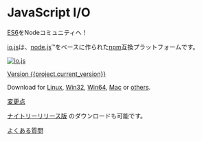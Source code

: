 # JavaScript I/O

<!-- 
Bringing [ES6](es6.html) to the Node Community! 
-->

[ES6](es6.html)をNodeコミュニティへ！

<!-- 
[io.js](https://github.com/iojs/io.js) is an [npm](https://www.npmjs.com/) compatible platform originally based on [node.js](https://nodejs.org/)&#8482;. 
-->

[io.js](https://github.com/iojs/io.js)は、[node.js](https://nodejs.org/)&#8482;をベースに作られた[npm](https://www.npmjs.com/)互換プラットフォームです。

[![io.js](../images/1.0.0.png)](https://iojs.org/dist/v{{project.current_version}}/)

[Version {{project.current_version}}](https://iojs.org/dist/v{{project.current_version}}/)

Download for
[Linux](https://iojs.org/dist/v{{project.current_version}}/iojs-v{{project.current_version}}-linux-x64.tar.xz),
[Win32](https://iojs.org/dist/v{{project.current_version}}/iojs-v{{project.current_version}}-x86.msi),
[Win64](https://iojs.org/dist/v{{project.current_version}}/iojs-v{{project.current_version}}-x64.msi),
[Mac](https://iojs.org/dist/v{{project.current_version}}/iojs-v{{project.current_version}}.pkg) or
[others](https://iojs.org/dist/v{{project.current_version}}/).

<!-- 
[Changelog](https://github.com/iojs/io.js/blob/v1.x/CHANGELOG.md)
-->

[変更点](https://github.com/iojs/io.js/blob/v1.x/CHANGELOG.md)

<!-- 
[Nightly releases](https://iojs.org/download/nightly/) are available for testing. 
-->

[ナイトリーリリース版](https://iojs.org/download/nightly/) のダウンロードも可能です。

<!-- 
[Frequently Asked Questions](faq.html) 
-->

[よくある質問](faq.html)
